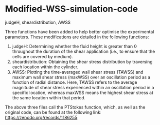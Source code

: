# Modified-WSS-simulation-code
judgeH, sheardistribution, AWSS

Three functions have been added to help better optimise the experimental parameters. These modifications are detailed in the following functions:
1.	judgeH: Determining whether the fluid height is greater than 0 throughout the duration of the shear application (i.e., to ensure that the cells are covered by medium).
2.	sheardistribution: Obtaining the shear stress distribution by traversing each location within the cylinder.
3.	AWSS: Plotting the time-averaged wall shear stress (TAWSS) and maximum wall shear stress (maxWSS) over an oscillation period as a function of radial distance. Here, TAWSS refers to the average magnitude of shear stress experienced within an oscillation period in a specific location, whereas maxWSS means the highest shear stress at the same location within that period.

The above three files call the PTStokes function, which, as well as the original code, can be found at the following link:
https://zenodo.org/records/1186255
